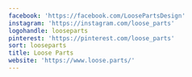 ```yaml
---
facebook: 'https://facebook.com/LoosePartsDesign'
instagram: 'https://instagram.com/loose_parts'
logohandle: looseparts
pinterest: 'https://pinterest.com/loose_parts'
sort: looseparts
title: Loose Parts
website: 'https://www.loose.parts/'
---
```

